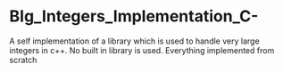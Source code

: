# BIg_Integers_Implementation_C-
A self implementation of a library which is used to handle very large integers in c++. No built in library is used. Everything implemented from scratch
